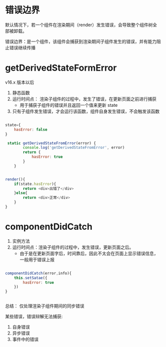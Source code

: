 # 错误边界

默认情况下，若一个组件在渲染期间（render）发生错误，会导致整个组件树全部被卸载。

错误边界：是一个组件，该组件会捕获到渲染期间子组件发生的错误，并有能力阻止错误继续传播


# getDerivedStateFormError
v16.x 版本以后

1. 静态函数
2. 运行时间点： 渲染子组件的过程中，发生了错误，在更新页面之前进行捕获
    - 用于捕获子组件的错误并且返回一个值来更新 state   
3. 只有子组件发生错误，才会运行该函数，组件自身发生错误，不会触发该函数

```js

state={
    hasError: false
}

 static getDerivedStateFromError(error) {
        console.log('getDerivedStateFromError', error)
        return {
            hasError: true
        }
    }


render(){
    if(state.hasError){
        return <div>出错了</div>
    }else{
        return <div>正常</div>
    }
}

```


# componentDidCatch
1. 实例方法
2. 运行时间点：渲染子组件的过程中，发生错误，更新页面之后。
    - 由于是在更新页面字后，时间靠后，因此不太会在页面上显示错误信息，一般用于错误上报



``` js

componentDidCatch(error,info){
    this.setSatae({
        hasError: true
    })
}



```


总结：
仅处理渲染子组件期间的同步错误

某些错误，错误辩解无法捕获:
1. 自身错误
2. 异步错误
3. 事件中的错误